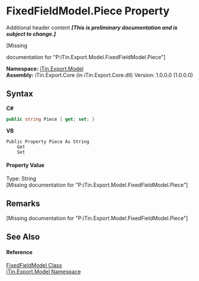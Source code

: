 # FixedFieldModel.Piece Property 
Additional header content _**\[This is preliminary documentation and is subject to change.\]**_

\[Missing <summary> documentation for "P:iTin.Export.Model.FixedFieldModel.Piece"\]

**Namespace:**&nbsp;<a href="ef57ffcc-e95e-b212-5a46-9aa6f5a3511f">iTin.Export.Model</a><br />**Assembly:**&nbsp;iTin.Export.Core (in iTin.Export.Core.dll) Version: 1.0.0.0 (1.0.0.0)

## Syntax

**C#**<br />
``` C#
public string Piece { get; set; }
```

**VB**<br />
``` VB
Public Property Piece As String
	Get
	Set
```


#### Property Value
Type: String<br />\[Missing <value> documentation for "P:iTin.Export.Model.FixedFieldModel.Piece"\]

## Remarks
\[Missing <remarks> documentation for "P:iTin.Export.Model.FixedFieldModel.Piece"\]

## See Also


#### Reference
<a href="2029c6ae-f5fe-eefa-88c5-233eab4dfff5">FixedFieldModel Class</a><br /><a href="ef57ffcc-e95e-b212-5a46-9aa6f5a3511f">iTin.Export.Model Namespace</a><br />